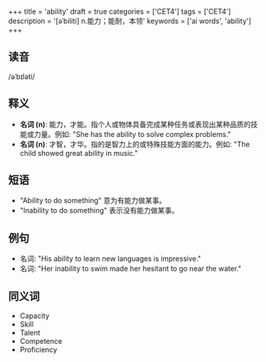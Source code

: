 +++
title = 'ability'
draft = true
categories = ['CET4']
tags = ['CET4']
description = '[əˈbiliti] n.能力；能耐，本领'
keywords = ['ai words', 'ability']
+++

## 读音
/əˈbɪləti/

## 释义
- **名词 (n)**: 能力，才能。指个人或物体具备完成某种任务或表现出某种品质的技能或力量。例如: "She has the ability to solve complex problems."
- **名词 (n)**: 才智，才华。指的是智力上的或特殊技能方面的能力。例如: "The child showed great ability in music."

## 短语
- "Ability to do something" 意为有能力做某事。
- "Inability to do something" 表示没有能力做某事。

## 例句
- 名词: "His ability to learn new languages is impressive."
- 名词: "Her inability to swim made her hesitant to go near the water."

## 同义词
- Capacity
- Skill
- Talent
- Competence
- Proficiency
